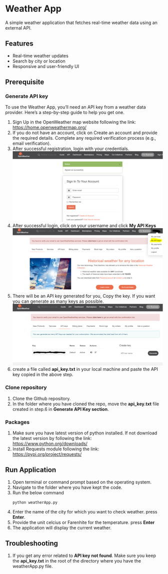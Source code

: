 # Weather App

A simple weather application that fetches real-time weather data using an external API.

## Features
- Real-time weather updates
- Search by city or location
- Responsive and user-friendly UI


## Prerequisite
### Generate API key
To use the Weather App, you’ll need an API key from a weather data provider. Here’s a step-by-step guide to help you get one.

1. Sign Up in the OpenWeather map website following the link: https://home.openweathermap.org/
2. If you do not have an account, click on Create an account and provide the required details. Complete any required verification process (e.g., email verification).
3. After successful registration, login with your credentials.
![](images/login.png)
4. After successful login, click on your username and click **My API Keys**
![](images/myapi.png)
5. There will be an API key generated for you, Copy the key. If you want you can generate as many keys as possible.
![](images/apikey2.png)
6. create a file called **api_key.txt** in your local machine and paste the API key copied in the above step.

### Clone repository
1. Clone the Github repository.
2. In the folder where you have cloned the repo, move the **api_key.txt** file created in step.6 in **Generate API Key section**.

### Packages
1. Make sure you have latest version of python installed. If not download the latest version by following the link: https://www.python.org/downloads/ 
2. Install Requests module following the link: https://pypi.org/project/requests/ 

## Run Application
1. Open terminal or command prompt based on the operating system.
2. Navigate to the folder where you have kept the code.
3. Run the below command
    ```
    python weatherApp.py

    ```
4. Enter the name of the city for which you want to check weather. press **Enter**.
5. Provide the unit celcius or Farenhite for the temperature. press **Enter**
6. The application will display the current weather.

## Troubleshooting
1. If you get any error related to **API key not found**. Make sure you keep the **api_key.txt** in the root of the directory where you have the weatherApp.py file.
